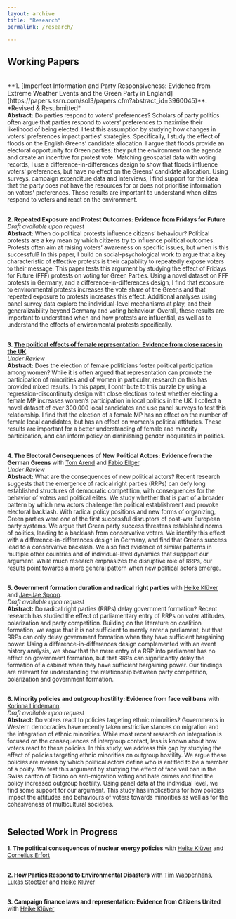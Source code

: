```yaml
---
layout: archive
title: "Research"
permalink: /research/

---
```


## **Working Papers**
  <br>
**1. [Imperfect Information and Party Responsiveness: Evidence from Extreme Weather Events and the Green Party in England](https://papers.ssrn.com/sol3/papers.cfm?abstract_id=3960045)**.  
*Revised & Resubmitted*<font size="-1">  <br>
  <strong>Abstract:</strong> Do parties respond to voters' preferences? Scholars of party politics often argue that parties respond to voters’ preferences to maximise their likelihood of being elected. I test this assumption by studying how changes in voters' preferences impact parties' strategies. Specifically, I study the effect of floods on the English Greens’ candidate allocation. I argue that floods provide an electoral opportunity for Green parties: they put the environment on the agenda and create an incentive for protest vote. Matching geospatial data with voting records, I use a difference-in-differences design to show that floods influence voters' preferences, but have no effect on the Greens' candidate allocation. Using surveys, campaign expenditure data and interviews, I find support for the idea that the party does not have the resources for or does not prioritise information on voters' preferences. These results are important to understand when elites respond to voters and react on the environment.
  <br>
  <br>
   
**2. Repeated Exposure and Protest Outcomes: Evidence from Fridays for Future**  
  *Draft available upon request*<font size="-1">  <br>
  <strong>Abstract:</strong> When do political protests influence citizens’ behaviour? Political protests are a key mean by which citizens try to influence political outcomes. Protests often aim at raising voters’ awareness on specific issues, but when is this successful? In this paper, I build on social-psychological work to argue that a key characteristic of effective protests is their capability to repeatedly expose voters to their message. This paper tests this argument by studying the effect of Fridays for Future (FFF) protests on voting for Green Parties. Using a novel dataset on FFF protests in Germany, and a difference-in-differences design, I find that exposure to environmental protests increases the vote share of the Greens and that repeated exposure to protests increases this effect. Additional analyses using panel survey data explore the individual-level mechanisms at play, and their generalizability beyond Germany and voting behaviour. Overall, these results are important to understand when and how protests are influential, as well as to understand the effects of environmental protests specifically. </font>
  <br>
  <br>
      
**3. [The political effects of female representation: Evidence from
close races in the UK](https://papers.ssrn.com/sol3/papers.cfm?abstract_id=3992109)**.  
*Under Review*<font size="-1">  <br>
  <strong>Abstract:</strong> Does the election of female politicians foster political participation among women? While it is often argued that representation can promote the participation of minorities and of women in particular, research on this has provided mixed results. In this paper, I contribute to this puzzle by using a regression-discontinuity design with close elections to test whether electing a female MP increases women’s participation in local politics in the UK. I collect a novel dataset of over 300,000 local candidates and use panel surveys to test this relationship. I find that the election of a female MP has no effect on the number of female local candidates, but has an effect on women's political attitudes. These results are important for a better understanding of female and minority participation, and can inform policy on diminishing gender inequalities in politics.</font>
  <br>
  <br>
   
**4. The Electoral Consequences of New Political Actors: Evidence from the German Greens** with [Tom Arend](https://www.hertie-school.org/en/research/faculty-and-researchers/profile/person/arend) and [Fabio Ellger](https://www.fabioellger.com/).  
*Under Review*<font size="-1">  <br>
  <strong>Abstract:</strong> What are the consequences of new political actors? Recent research suggests that the emergence of radical right parties (RRPs) can defy long established structures of democratic competition, with consequences for the behavior of voters and political elites. We study whether that is part of a broader pattern by which new actors challenge the political establishment and provoke electoral backlash. With radical policy positions and new forms of organizing, Green parties were one of the first successful disruptors of post-war European party systems. We argue that Green party success threatens established norms of politics, leading to a backlash from conservative voters. We identify this effect with a difference-in-differences design in Germany, and find that Greens success lead to a conservative backlash. We also find evidence of similar patterns in multiple other countries and of individual-level dynamics that suppport our argument. While much research emphasizes the disruptive role of RRPs, our results point towards a more general pattern when new political actors emerge.</font>
  <br>
  <br>
  
**5. Government formation duration and radical right parties** with [Heike Klüver](http://www.heike-kluever.com/) and [Jae-Jae Spoon](http://www.jaejaespoon.com/).  
*Draft available upon request*<font size="-1">  <br>
  <strong>Abstract:</strong> Do radical right parties (RRPs) delay government formation? Recent research has studied the effect of parliamentary entry of RRPs on voter attitudes, polarization and party competition. Building on the literature on coalition formation, we argue that it is not sufficient to merely enter a parliament, but that RRPs can only delay government formation when they have sufficient bargaining power. Using a difference-in-differences design complemented with an event history analysis, we show that the mere entry of a RRP into parliament has no effect on government formation, but that RRPs can significantly delay the formation of a cabinet when they have sufficient bargaining power. Our findings are relevant for understanding the relationship between party competition, polarization and government formation.</font> 
  <br>
  <br>
  
**6. Minority policies and outgroup hostility: Evidence from face veil bans** with [Korinna Lindemann](https://korinnalindemann.github.io/).  
  *Draft available upon request*<font size="-1">  <br> 
 <strong>Abstract:</strong> Do voters react to policies targeting ethnic minorities? Governments in Western democracies have recently taken restrictive stances on migration and the integration of ethnic minorities. While most recent research on integration is focused on the consequences of intergroup contact, less is known about how voters react to these policies. In this study, we address this gap by studying the effect of policies targeting ethnic minorities on outgroup hostility. We argue these policies are means by which political actors define who is entitled to be a member of a polity. We test this argument by studying the effect of face veil ban in the Swiss canton of Ticino on anti-migration voting and hate crimes and find the policy increased outgroup hostility. Using panel data at the individual level, we find some support for our argument. This study has implications for how policies impact the attitudes and behaviours of voters towards minorities as well as for the cohesiveness of multicultural societies.</font> 
<br>
  <br>

## **Selected Work in Progress**
    
**1. The political consequences of nuclear energy policies** with [Heike Klüver](http://www.heike-kluever.com/) and [Cornelius Erfort](http://corneliuserfort.de/)   
  <br>
  
**2. How Parties Respond to Environmental Disasters** with [Tim Wappenhans](https://www.sowi.hu-berlin.de/en/lehrbereiche-en/comparative-political-behavior/team/tim-wappenhans/tim-wappenhans), [Lukas Stoetzer](http://lukas-stoetzer.org/)  and [Heike Klüver](http://www.heike-kluever.com/)   
  <br>
  
**3. Campaign finance laws and representation: Evidence from Citizens United** with [Heike Klüver](http://www.heike-kluever.com/)  
  
